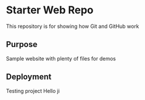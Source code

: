 # Starter Web Repo

This repository is for showing how Git and GitHub work

## Purpose

Sample website with plenty of files for demos

## Deployment

Testing project
Hello ji